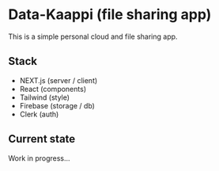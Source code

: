 # Data-Kaappi (file sharing app)

This is a simple personal cloud and file sharing app.

## Stack

- NEXT.js (server / client)
- React (components)
- Tailwind (style)
- Firebase (storage / db)
- Clerk (auth)

## Current state

Work in progress...